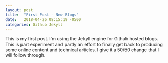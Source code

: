 ```yaml
---
layout: post
title:  "First Post - New Blogs"
date:   2018-04-26 08:15:19 -0500
categories: Github Jekyll
---
```


This is my first post. I'm using the Jekyll engine for Github hosted blogs. This is part experiment and partly an effort to finally get back to producing some online content and technical articles. I give it a 50/50 change that I will follow through.